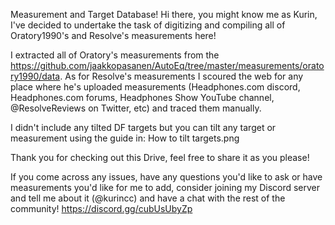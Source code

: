 Measurement and Target Database!
Hi there, you might know me as Kurin, I've decided to undertake the task of digitizing and compiling all of Oratory1990's and Resolve's measurements here!

I extracted all of Oratory's measurements from the https://github.com/jaakkopasanen/AutoEq/tree/master/measurements/oratory1990/data. As for Resolve's measurements I scoured the web for any place where he's uploaded measurements (Headphones.com discord, Headphones.com forums, Headphones Show YouTube channel, @ResolveReviews on Twitter, etc) and traced them manually.

I didn't include any tilted DF targets but you can tilt any target or measurement using the guide in: How to tilt targets.png 

Thank you for checking out this Drive, feel free to share it as you please!

If you come across any issues, have any questions you'd like to ask or have measurements you'd like for me to add, consider joining my Discord server and tell me about it (@kurincc) and have a chat with the rest of the community! https://discord.gg/cubUsUbyZp
